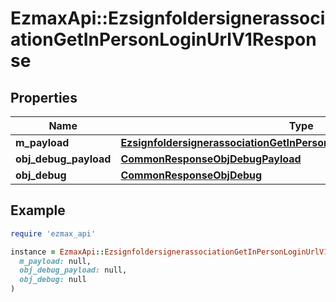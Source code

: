 # EzmaxApi::EzsignfoldersignerassociationGetInPersonLoginUrlV1Response

## Properties

| Name | Type | Description | Notes |
| ---- | ---- | ----------- | ----- |
| **m_payload** | [**EzsignfoldersignerassociationGetInPersonLoginUrlV1ResponseMPayload**](EzsignfoldersignerassociationGetInPersonLoginUrlV1ResponseMPayload.md) |  |  |
| **obj_debug_payload** | [**CommonResponseObjDebugPayload**](CommonResponseObjDebugPayload.md) |  | [optional] |
| **obj_debug** | [**CommonResponseObjDebug**](CommonResponseObjDebug.md) |  | [optional] |

## Example

```ruby
require 'ezmax_api'

instance = EzmaxApi::EzsignfoldersignerassociationGetInPersonLoginUrlV1Response.new(
  m_payload: null,
  obj_debug_payload: null,
  obj_debug: null
)
```

